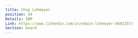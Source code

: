 ```yaml
---
title: Chip Lohmeyer
position: 34
Details: IBM
Link: https://www.linkedin.com/in/edwin-lohmeyer-9b92257/
Section: board
---
```



